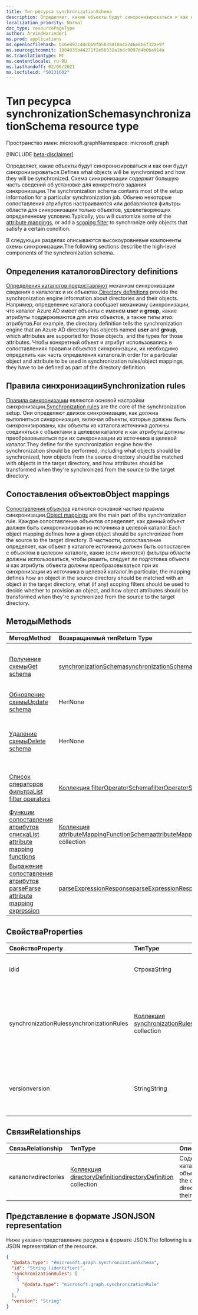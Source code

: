 ```yaml
---
title: Тип ресурса synchronizationSchema
description: Определяет, какие объекты будут синхронизироваться и как они будут синхронизироваться.
localization_priority: Normal
doc_type: resourcePageType
author: ArvindHarinder1
ms.prod: applications
ms.openlocfilehash: b16e892c44cb69fb5039418a4a246e8b6f32ae9f
ms.sourcegitcommit: 1004835b44271f2e50332a1bdc9097d4b06a914a
ms.translationtype: MT
ms.contentlocale: ru-RU
ms.lasthandoff: 02/06/2021
ms.locfileid: "50131602"
---
```

# <a name="synchronizationschema-resource-type"></a><span data-ttu-id="023cc-103">Тип ресурса synchronizationSchema</span><span class="sxs-lookup"><span data-stu-id="023cc-103">synchronizationSchema resource type</span></span>

<span data-ttu-id="023cc-104">Пространство имен: microsoft.graph</span><span class="sxs-lookup"><span data-stu-id="023cc-104">Namespace: microsoft.graph</span></span>

[!INCLUDE [beta-disclaimer](../../includes/beta-disclaimer.md)]

<span data-ttu-id="023cc-105">Определяет, какие объекты будут синхронизироваться и как они будут синхронизироваться.</span><span class="sxs-lookup"><span data-stu-id="023cc-105">Defines what objects will be synchronized and how they will be synchronized.</span></span> <span data-ttu-id="023cc-106">Схема синхронизации содержит большую часть сведений об установке для конкретного задания синхронизации.</span><span class="sxs-lookup"><span data-stu-id="023cc-106">The synchronization schema contains most of the setup information for a particular synchronization job.</span></span> <span data-ttu-id="023cc-107">Обычно некоторые сопоставления атрибутов [](synchronization-attributemapping.md)настраиваются или добавляются [](synchronization-filter.md) фильтры области для синхронизации только объектов, удовлетворяющих определенному условию.</span><span class="sxs-lookup"><span data-stu-id="023cc-107">Typically, you will customize some of the [attribute mappings](synchronization-attributemapping.md), or add a [scoping filter](synchronization-filter.md) to synchronize only objects that satisfy a certain condition.</span></span>

<span data-ttu-id="023cc-108">В следующих разделах описываются высокоуровневые компоненты схемы синхронизации.</span><span class="sxs-lookup"><span data-stu-id="023cc-108">The following sections describe the high-level components of the synchronization schema.</span></span>

## <a name="directory-definitions"></a><span data-ttu-id="023cc-109">Определения каталогов</span><span class="sxs-lookup"><span data-stu-id="023cc-109">Directory definitions</span></span>

<span data-ttu-id="023cc-110">[Определения каталогов предоставляют](synchronization-directorydefinition.md) механизм синхронизации сведения о каталогах и их объектах.</span><span class="sxs-lookup"><span data-stu-id="023cc-110">[Directory definitions](synchronization-directorydefinition.md) provide the synchronization engine information about directories and their objects.</span></span> <span data-ttu-id="023cc-111">Например, определение каталога сообщает механизму синхронизации, что каталог Azure AD имеет объекты с именем **user** и **group,** какие атрибуты поддерживаются для этих объектов, а также типы этих атрибутов.</span><span class="sxs-lookup"><span data-stu-id="023cc-111">For example, the directory definition tells the synchronization engine that an Azure AD directory has objects named **user** and **group**, which attributes are supported for those objects, and the types for those attributes.</span></span> <span data-ttu-id="023cc-112">Чтобы конкретный объект и атрибут использовались в сопоставлениях правил и объектов синхронизации, их необходимо определить как часть определения каталога.</span><span class="sxs-lookup"><span data-stu-id="023cc-112">In order for a particular object and attribute to be used in synchronization rules/object mappings, they have to be defined as part of the directory definition.</span></span>

## <a name="synchronization-rules"></a><span data-ttu-id="023cc-113">Правила синхронизации</span><span class="sxs-lookup"><span data-stu-id="023cc-113">Synchronization rules</span></span>

<span data-ttu-id="023cc-114">[Правила синхронизации](synchronization-synchronizationrule.md) являются основой настройки синхронизации.</span><span class="sxs-lookup"><span data-stu-id="023cc-114">[Synchronization rules](synchronization-synchronizationrule.md) are the core of the synchronization setup.</span></span> <span data-ttu-id="023cc-115">Они определяют движок синхронизации, как должна выполняться синхронизация, включая объекты, которые должны быть синхронизированы, как объекты из каталога источника должны соединяться с объектами в целевом каталоге и как атрибуты должны преобразовываться при их синхронизации из источника в целевой каталог.</span><span class="sxs-lookup"><span data-stu-id="023cc-115">They define for the synchronization engine how the synchronization should be performed, including what objects should be synchronized, how objects from the source directory should be matched with objects in the target directory, and how attributes should be transformed when they're synchronized from the source to the target directory.</span></span>

## <a name="object-mappings"></a><span data-ttu-id="023cc-116">Сопоставления объектов</span><span class="sxs-lookup"><span data-stu-id="023cc-116">Object mappings</span></span>

<span data-ttu-id="023cc-117">[Сопоставления объектов](synchronization-objectmapping.md) являются основной частью правила синхронизации.</span><span class="sxs-lookup"><span data-stu-id="023cc-117">[Object mappings](synchronization-objectmapping.md) are the main part of the synchronization rule.</span></span> <span data-ttu-id="023cc-118">Каждое сопоставление объектов определяет, как данный объект должен быть синхронизирован из источника в целевой каталог.</span><span class="sxs-lookup"><span data-stu-id="023cc-118">Each object mapping defines how a given object should be synchronized from the source to the target directory.</span></span> <span data-ttu-id="023cc-119">В частности, сопоставление определяет, как объект в каталоге источника должен быть сопоставлен с объектом в целевом каталоге, какие (если имеются) фильтры области должны использоваться, чтобы решить, следует ли подготовка объекта и как атрибуты объекта должны преобразовываться при их синхронизации из источника в целевой каталог.</span><span class="sxs-lookup"><span data-stu-id="023cc-119">In particular, the mapping defines how an object in the source directory should be matched with an object in the target directory, what (if any) scoping filters should be used to decide whether to provision an object, and how object attributes should be transformed when they're synchronized from the source to the target directory.</span></span>

## <a name="methods"></a><span data-ttu-id="023cc-120">Методы</span><span class="sxs-lookup"><span data-stu-id="023cc-120">Methods</span></span>

| <span data-ttu-id="023cc-121">Метод</span><span class="sxs-lookup"><span data-stu-id="023cc-121">Method</span></span>                                                                                                | <span data-ttu-id="023cc-122">Возвращаемый тип</span><span class="sxs-lookup"><span data-stu-id="023cc-122">Return Type</span></span>                                                                                                 | <span data-ttu-id="023cc-123">Описание</span><span class="sxs-lookup"><span data-stu-id="023cc-123">Description</span></span>                                                                                                                |
|:------------------------------------------------------------------------------------------------------|:------------------------------------------------------------------------------------------------------------|:---------------------------------------------------------------------------------------------------------------------------|
| [<span data-ttu-id="023cc-124">Получение схемы</span><span class="sxs-lookup"><span data-stu-id="023cc-124">Get schema</span></span>](../api/synchronization-synchronizationschema-get.md)                                     | [<span data-ttu-id="023cc-125">synchronizationSchema</span><span class="sxs-lookup"><span data-stu-id="023cc-125">synchronizationSchema</span></span>](synchronization-synchronizationschema.md)                                           | <span data-ttu-id="023cc-126">Чтение свойств и связей объекта **synchronizationSchema.**</span><span class="sxs-lookup"><span data-stu-id="023cc-126">Read properties and relationships of the **synchronizationSchema** object.</span></span>                                                 |
| [<span data-ttu-id="023cc-127">Обновление схемы</span><span class="sxs-lookup"><span data-stu-id="023cc-127">Update schema</span></span>](../api/synchronization-synchronizationschema-update.md)                               | <span data-ttu-id="023cc-128">Нет</span><span class="sxs-lookup"><span data-stu-id="023cc-128">None</span></span>                                                                                                        | <span data-ttu-id="023cc-129">Обновление схемы синхронизации.</span><span class="sxs-lookup"><span data-stu-id="023cc-129">Update the synchronization schema.</span></span>                                                                                         |
| [<span data-ttu-id="023cc-130">Удаление схемы</span><span class="sxs-lookup"><span data-stu-id="023cc-130">Delete schema</span></span>](../api/synchronization-synchronizationschema-delete.md)                               | <span data-ttu-id="023cc-131">Нет</span><span class="sxs-lookup"><span data-stu-id="023cc-131">None</span></span>                                                                                                        | <span data-ttu-id="023cc-132">Удалите настроенную схему, сбросив схему до конфигурации по умолчанию.</span><span class="sxs-lookup"><span data-stu-id="023cc-132">Delete the customized schema, resetting the schema to the default configuration.</span></span>                                           |
| [<span data-ttu-id="023cc-133">Список операторов фильтра</span><span class="sxs-lookup"><span data-stu-id="023cc-133">List filter operators</span></span>](../api/synchronization-synchronizationschema-filteroperators.md)              | <span data-ttu-id="023cc-134">[Коллекция filterOperatorSchema](../resources/synchronization-filteroperatorschema.md)</span><span class="sxs-lookup"><span data-stu-id="023cc-134">[filterOperatorSchema](../resources/synchronization-filteroperatorschema.md) collection</span></span>                      | <span data-ttu-id="023cc-135">Список всех операторов, поддерживаемых фильтрами области.</span><span class="sxs-lookup"><span data-stu-id="023cc-135">List all operators supported in the scoping filters.</span></span>                                                                       |
| [<span data-ttu-id="023cc-136">Функции сопоставления атрибутов списка</span><span class="sxs-lookup"><span data-stu-id="023cc-136">List attribute mapping functions</span></span>](../api/synchronization-synchronizationschema-functions.md)         | <span data-ttu-id="023cc-137">[Коллекция attributeMappingFunctionSchema](../resources/synchronization-attributemappingfunctionschema.md)</span><span class="sxs-lookup"><span data-stu-id="023cc-137">[attributeMappingFunctionSchema](../resources/synchronization-attributemappingfunctionschema.md) collection</span></span> | <span data-ttu-id="023cc-138">Список всех функций, поддерживаемых выражениями сопоставления атрибутов.</span><span class="sxs-lookup"><span data-stu-id="023cc-138">List all functions supported in the attribute mapping expressions.</span></span>                                                         |
| [<span data-ttu-id="023cc-139">Выражение сопоставления атрибутов parse</span><span class="sxs-lookup"><span data-stu-id="023cc-139">Parse attribute mapping expression</span></span>](../api/synchronization-synchronizationschema-parseexpression.md) | [<span data-ttu-id="023cc-140">parseExpressionResponse</span><span class="sxs-lookup"><span data-stu-id="023cc-140">parseExpressionResponse</span></span>](synchronization-parseexpressionresponse.md)                                       | <span data-ttu-id="023cc-141">Раз parse a string expression into an [attributeMappingSource](../resources/synchronization-attributemappingsource.md) object.</span><span class="sxs-lookup"><span data-stu-id="023cc-141">Parse a string expression into an [attributeMappingSource](../resources/synchronization-attributemappingsource.md) object.</span></span> |


## <a name="properties"></a><span data-ttu-id="023cc-142">Свойства</span><span class="sxs-lookup"><span data-stu-id="023cc-142">Properties</span></span>

| <span data-ttu-id="023cc-143">Свойство</span><span class="sxs-lookup"><span data-stu-id="023cc-143">Property</span></span>      | <span data-ttu-id="023cc-144">Тип</span><span class="sxs-lookup"><span data-stu-id="023cc-144">Type</span></span>      | <span data-ttu-id="023cc-145">Описание</span><span class="sxs-lookup"><span data-stu-id="023cc-145">Description</span></span>    |
|:--------------|:----------|:---------------|
|<span data-ttu-id="023cc-146">id</span><span class="sxs-lookup"><span data-stu-id="023cc-146">id</span></span>|<span data-ttu-id="023cc-147">Строка</span><span class="sxs-lookup"><span data-stu-id="023cc-147">String</span></span>|<span data-ttu-id="023cc-148">Уникальный идентификатор схемы.</span><span class="sxs-lookup"><span data-stu-id="023cc-148">Unique identifier for the schema.</span></span>|
|<span data-ttu-id="023cc-149">synchronizationRules</span><span class="sxs-lookup"><span data-stu-id="023cc-149">synchronizationRules</span></span>   |<span data-ttu-id="023cc-150">[Коллекция synchronizationRule](synchronization-synchronizationrule.md)</span><span class="sxs-lookup"><span data-stu-id="023cc-150">[synchronizationRule](synchronization-synchronizationrule.md) collection</span></span>   |<span data-ttu-id="023cc-151">Коллекция правил синхронизации, настроенных для [synchronizationJob](synchronization-synchronizationjob.md) или [synchronizationTemplate.](synchronization-synchronizationtemplate.md)</span><span class="sxs-lookup"><span data-stu-id="023cc-151">A collection of synchronization rules configured for the [synchronizationJob](synchronization-synchronizationjob.md) or [synchronizationTemplate](synchronization-synchronizationtemplate.md).</span></span> |
|<span data-ttu-id="023cc-152">version</span><span class="sxs-lookup"><span data-stu-id="023cc-152">version</span></span>                |<span data-ttu-id="023cc-153">String</span><span class="sxs-lookup"><span data-stu-id="023cc-153">String</span></span>                             |<span data-ttu-id="023cc-154">Версия схемы автоматически обновляется при каждом изменении схемы.</span><span class="sxs-lookup"><span data-stu-id="023cc-154">The version of the schema, updated automatically with every schema change.</span></span>|


## <a name="relationships"></a><span data-ttu-id="023cc-155">Связи</span><span class="sxs-lookup"><span data-stu-id="023cc-155">Relationships</span></span>
|<span data-ttu-id="023cc-156">Связь</span><span class="sxs-lookup"><span data-stu-id="023cc-156">Relationship</span></span>|<span data-ttu-id="023cc-157">Тип</span><span class="sxs-lookup"><span data-stu-id="023cc-157">Type</span></span>|<span data-ttu-id="023cc-158">Описание</span><span class="sxs-lookup"><span data-stu-id="023cc-158">Description</span></span>|
|:---|:---|:---|
|<span data-ttu-id="023cc-159">каталоги</span><span class="sxs-lookup"><span data-stu-id="023cc-159">directories</span></span>|<span data-ttu-id="023cc-160">[Коллекция directoryDefinition](../resources/synchronization-directorydefinition.md)</span><span class="sxs-lookup"><span data-stu-id="023cc-160">[directoryDefinition](../resources/synchronization-directorydefinition.md) collection</span></span>|<span data-ttu-id="023cc-161">Содержит коллекцию каталогов и всех их объектов.</span><span class="sxs-lookup"><span data-stu-id="023cc-161">Contains the collection of directories and all of their objects.</span></span>|

## <a name="json-representation"></a><span data-ttu-id="023cc-162">Представление в формате JSON</span><span class="sxs-lookup"><span data-stu-id="023cc-162">JSON representation</span></span>
<span data-ttu-id="023cc-163">Ниже указано представление ресурса в формате JSON.</span><span class="sxs-lookup"><span data-stu-id="023cc-163">The following is a JSON representation of the resource.</span></span>
<!-- {
  "blockType": "resource",
  "keyProperty": "id",
  "@odata.type": "microsoft.graph.synchronizationSchema",
  "baseType": "microsoft.graph.entity",
  "openType": false
}
-->
``` json
{
  "@odata.type": "#microsoft.graph.synchronizationSchema",
  "id": "String (identifier)",
  "synchronizationRules": [
    {
      "@odata.type": "microsoft.graph.synchronizationRule"
    }
  ],
  "version": "String"
}
```



